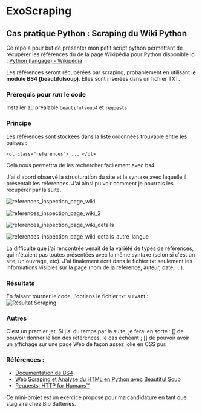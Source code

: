 # ExoScraping
## Cas pratique Python : Scraping du Wiki Python

Ce repo a pour but de présenter mon petit script python permettant de récupérer les références du de la page Wikipédia pour Python disponible ici :  [Python  (langage) - Wikipédia](https://fr.wikipedia.org/wiki/Python_(langage))

Les références seront récupérées par scraping, probablement en utilisant le **module BS4 (beautifulsoup)**. Elles sont insérées dans un fichier TXT.

### Prérequis pour _run_ le code
Installer au préalable ```beautifulsoup4``` et ```requests```.

### Principe
Les références sont stockées dans la liste ordonnées trouvable entre les balises : 
```
<ol class="references"> ... </ol>
```

Cela nous permettra de les rechercher facilement avec bs4.

J'ai d'abord observé la structuration du site et la syntaxe avec laquelle il présentait les références. J'ai ainsi pu voir comment je pourrais les récupérer par la suite.

![references_inspection_page_wiki](https://user-images.githubusercontent.com/100777239/235661007-b1704f75-9165-4b1d-af80-78d55f7b3371.png)

![references_inspection_page_wiki_2](https://user-images.githubusercontent.com/100777239/235661787-fc00337a-a511-4f16-a562-33bc82b9cd45.png)

![references_inspection_page_wiki_details](https://user-images.githubusercontent.com/100777239/235663541-87eefc42-ad74-48e9-b4a7-743448cbb130.png)

![references_inspection_page_wiki_details_autre_langue](https://user-images.githubusercontent.com/100777239/235663561-5dc76580-eea9-462d-93ab-e5fbc97ed3ad.png)

La difficulté que j'ai rencontrée venait de la variété de types de références, qui n'étaient pas toutes présentées avec la même syntaxe (selon si c'est un site, un ouvrage, etc). J'ai finalement écrit dans le fichier txt seulement les informations visibles sur la page (nom de la référence, auteur, date, ...).

### Résultats
En faisant tourner le code, j'obtiens le fichier txt suivant : 
![Résultat Scraping](https://user-images.githubusercontent.com/100777239/235837958-779ed774-8704-4a73-8bd6-b4baada3e933.png)

### Autres
C'est un premier jet. Si j'ai du temps par la suite, je ferai en sorte :
[] de pouvoir donner le lien des références, le cas échéant ;
[] de pouvoir avoir un affichage sur une page Web de façon assez jolie en CSS pur.

### Références : 
- [Documentation de BS4](https://www.crummy.com/software/BeautifulSoup/bs4/doc/)
- [Web Scraping et Analyse du HTML en Python avec Beautiful Soup](https://www.twilio.com/fr/blog/web-scraping-analyse-html-python-beautiful-soup)
- [Requests: HTTP for Humans™](https://docs.python-requests.org/en/latest/)


Ce mini-projet est un exercice proposé pour ma candidature en tant que stagiaire chez Bib Batteries.
